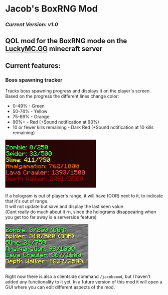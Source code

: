 # Jacob's BoxRNG Mod
### *Current Version: v1.0*
## QOL mod for the BoxRNG mode on the [LuckyMC.GG](https://discord.gg/JMq3QcdnVc) minecraft server
## Current features:
### Boss spawning tracker
Tracks boss spawning progress and displays it on the player's screen.  
Based on the progress the different lines change color:  
 - 0-49% - Green
 - 50-74% - Yellow
 - 75-89% - Orange
 - 90%+ - Red (+Sound notification at 90%)
 - 10 or fewer kills remaining - Dark Red (+Sound notification at 10 kills remaining)

![](/assets/screenshots/progress-color.png)

If a hologram is out of player's range, it will have (OOR) next to it, to indicate that it's out of range.  
It will not update but save and display the last seen value  
(Cant really do much about it rn, since the holograms disappearing when you get too far away is a serverside feature)

![](/assets/screenshots/out-of-range.png)

Right now there is also a clientside command `/jacobsmod`, but I haven't added any functionality to it yet. In a future
version of this mod it will open a GUI where you can edit different aspects of the mod.
